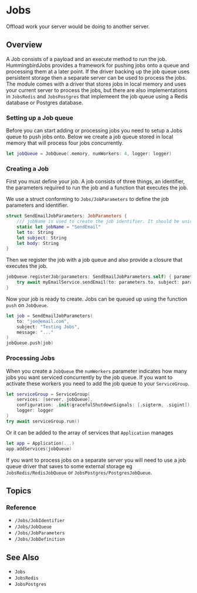 # Jobs

Offload work your server would be doing to another server. 

## Overview

A Job consists of a payload and an execute method to run the job. HummingbirdJobs provides a framework for pushing jobs onto a queue and processing them at a later point. If the driver backing up the job queue uses persistent storage then a separate server can be used to process the jobs. The module comes with a driver that stores jobs in local memory and uses your current server to process the jobs, but there are also implementations in ``JobsRedis`` and ``JobsPostgres`` that implemeent the job queue using a Redis database or Postgres database. 

### Setting up a Job queue

Before you can start adding or processing jobs you need to setup a Jobs queue to push jobs onto. Below we create a job queue stored in local memory that will process four jobs concurrently.

```swift
let jobQueue = JobQueue(.memory, numWorkers: 4, logger: logger)
```

### Creating a Job

First you must define your job. A job consists of three things, an identifier, the parameters required to run the job and a function that executes the job. 

We use a struct conforming to ``Jobs/JobParameters`` to define the job parameters and identifier.

```swift
struct SendEmailJobParameters: JobParameters {
    /// jobName is used to create the job identifier. It should be unique
    static let jobName = "SendEmail"
    let to: String
    let subject: String
    let body: String
}
```

Then we register the job with a job queue and also provide a closure that executes the job.

```swift
jobQueue.registerJob(parameters: SendEmailJobParameters.self) { parameters, context in
    try await myEmailService.sendEmail(to: parameters.to, subject: parameters.subject, body: parameters.body)
}
```

Now your job is ready to create. Jobs can be queued up using the function `push` on `JobQueue`.

```swift
let job = SendEmailJobParameters(
    to: "joe@email.com",
    subject: "Testing Jobs",
    message: "..."
)
jobQueue.push(job)
```

### Processing Jobs

When you create a `JobQueue` the `numWorkers` parameter indicates how many jobs you want serviced concurrently by the job queue. If you want to activate these workers you need to add the job queue to your `ServiceGroup`.

```swift
let serviceGroup = ServiceGroup(
    services: [server, jobQueue],
    configuration: .init(gracefulShutdownSignals: [.sigterm, .sigint]),
    logger: logger
)
try await serviceGroup.run()
```
Or it can be added to the array of services that `Application` manages
```swift
let app = Application(...)
app.addServices(jobQueue)
```
If you want to process jobs on a separate server you will need to use a job queue driver that saves to some external storage eg ``JobsRedis/RedisJobQueue`` or ``JobsPostgres/PostgresJobQueue``.

## Topics

### Reference

- ``/Jobs/JobIdentifier``
- ``/Jobs/JobQueue``
- ``/Jobs/JobParameters``
- ``/Jobs/JobDefinition``

## See Also

- ``Jobs``
- ``JobsRedis``
- ``JobsPostgres``
